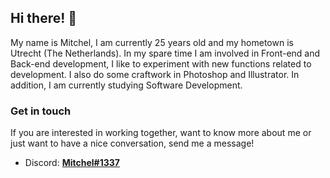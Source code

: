 ## Hi there! 👋

My name is Mitchel, I am currently 25 years old and my hometown is Utrecht (The Netherlands). In my spare time I am involved in Front-end and Back-end development, I like to experiment with new functions related to development. I also do some craftwork in Photoshop and Illustrator. In addition, I am currently studying Software Development.

### Get in touch
If you are interested in working together, want to know more about me or just want to have a nice conversation, send me a message!
- Discord: **[Mitchel#1337](Mitchel#1337)**
